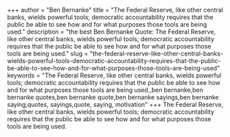 +++
author = "Ben Bernanke"
title = "The Federal Reserve, like other central banks, wields powerful tools; democratic accountability requires that the public be able to see how and for what purposes those tools are being used."
description = "the best Ben Bernanke Quote: The Federal Reserve, like other central banks, wields powerful tools; democratic accountability requires that the public be able to see how and for what purposes those tools are being used."
slug = "the-federal-reserve-like-other-central-banks-wields-powerful-tools-democratic-accountability-requires-that-the-public-be-able-to-see-how-and-for-what-purposes-those-tools-are-being-used"
keywords = "The Federal Reserve, like other central banks, wields powerful tools; democratic accountability requires that the public be able to see how and for what purposes those tools are being used.,ben bernanke,ben bernanke quotes,ben bernanke quote,ben bernanke sayings,ben bernanke saying,quotes, sayings,quote, saying, motivation"
+++
The Federal Reserve, like other central banks, wields powerful tools; democratic accountability requires that the public be able to see how and for what purposes those tools are being used.

